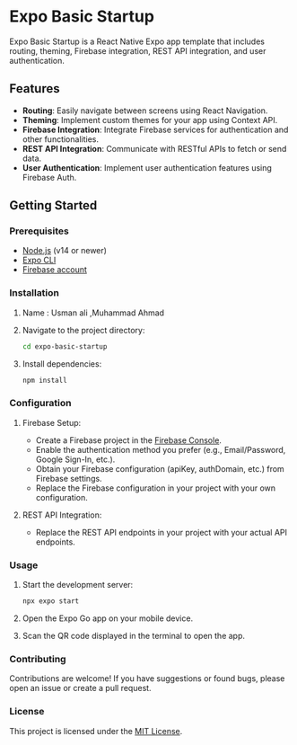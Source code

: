 # Expo Basic Startup

Expo Basic Startup is a React Native Expo app template that includes routing, theming, Firebase integration, REST API integration, and user authentication.

## Features

- **Routing**: Easily navigate between screens using React Navigation.
- **Theming**: Implement custom themes for your app using Context API.
- **Firebase Integration**: Integrate Firebase services for authentication and other functionalities.
- **REST API Integration**: Communicate with RESTful APIs to fetch or send data.
- **User Authentication**: Implement user authentication features using Firebase Auth.

## Getting Started

### Prerequisites

- [Node.js](https://nodejs.org/) (v14 or newer)
- [Expo CLI](https://docs.expo.dev/get-started/installation/)
- [Firebase account](https://firebase.google.com/)

### Installation

1.  Name :  Usman ali ,Muhammad Ahmad
   


2. Navigate to the project directory:

    ```bash
    cd expo-basic-startup
    ```

3. Install dependencies:

    ```bash
    npm install
    ```

### Configuration

1. Firebase Setup:
    - Create a Firebase project in the [Firebase Console](https://console.firebase.google.com/).
    - Enable the authentication method you prefer (e.g., Email/Password, Google Sign-In, etc.).
    - Obtain your Firebase configuration (apiKey, authDomain, etc.) from Firebase settings.
    - Replace the Firebase configuration in your project with your own configuration.
    
2. REST API Integration:
    - Replace the REST API endpoints in your project with your actual API endpoints.

### Usage

1. Start the development server:

    ```bash
    npx expo start
    ```

2. Open the Expo Go app on your mobile device.
3. Scan the QR code displayed in the terminal to open the app.

### Contributing

Contributions are welcome! If you have suggestions or found bugs, please open an issue or create a pull request.

### License

This project is licensed under the [MIT License](LICENSE).
